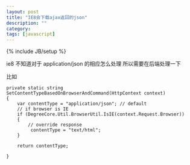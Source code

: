 ```yaml
---
layout: post
title: "IE8会下载ajax返回的json"
description: ""
category: 
tags: [javascript]
---
```

{% include JB/setup %}

ie8 不知道对于 application/json 的相应怎么处理 
所以需要在后端处理一下 

比如 

	private static string SetContentTypeBasedOnBrowserAndCommand(HttpContext context)
    {
        var contentType = "application/json"; // default
        // if browser is IE
        if (DegreeCore.Util.BrowserUtil.IsIE(context.Request.Browser))
        {
            // override response
             contentType = "text/html";
        }

        return contentType;

    }


    